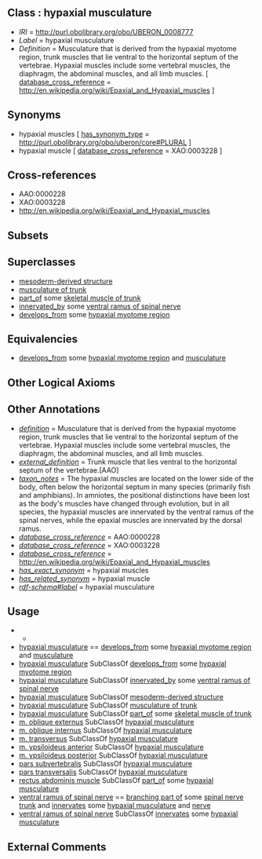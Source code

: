 
## Class : hypaxial musculature

 * *IRI* = http://purl.obolibrary.org/obo/UBERON_0008777
 * *Label* = hypaxial musculature
 * *Definition* = Musculature that is derived from the hypaxial myotome region, trunk muscles that lie ventral to the horizontal septum of the vertebrae. Hypaxial muscles include some vertebral muscles, the diaphragm, the abdominal muscles, and all limb muscles. [ [database_cross_reference](../../ef/oboInOwl#hasDbXref.md) = http://en.wikipedia.org/wiki/Epaxial_and_Hypaxial_muscles ]

## Synonyms

 * hypaxial muscles [ [has_synonym_type](../../pe/oboInOwl#hasSynonymType.md) = http://purl.obolibrary.org/obo/uberon/core#PLURAL ]
 * hypaxial muscle [ [database_cross_reference](../../ef/oboInOwl#hasDbXref.md) = XAO:0003228 ]

## Cross-references

 * AAO:0000228
 * XAO:0003228
 * http://en.wikipedia.org/wiki/Epaxial_and_Hypaxial_muscles

## Subsets


## Superclasses

 * [mesoderm-derived structure](../../UBERON/20/UBERON_0004120.md)
 * [musculature of trunk](../../UBERON/79/UBERON_0004479.md)
 * [part_of](../../BFO/50/BFO_0000050.md) some [skeletal muscle of trunk](../../UBERON/74/UBERON_0001774.md)
 * [innervated_by](../../RO/05/RO_0002005.md) some [ventral ramus of spinal nerve](../../UBERON/38/UBERON_0006838.md)
 * [develops_from](../../RO/02/RO_0002202.md) some [hypaxial myotome region](../../UBERON/95/UBERON_0003895.md)

## Equivalencies

 * [develops_from](../../RO/02/RO_0002202.md) some [hypaxial myotome region](../../UBERON/95/UBERON_0003895.md) and [musculature](../../UBERON/15/UBERON_0001015.md)

## Other Logical Axioms


## Other Annotations

 * *[definition](../../IAO/15/IAO_0000115.md)* = Musculature that is derived from the hypaxial myotome region, trunk muscles that lie ventral to the horizontal septum of the vertebrae. Hypaxial muscles include some vertebral muscles, the diaphragm, the abdominal muscles, and all limb muscles.
 * *[external_definition](../../UBPROP/01/UBPROP_0000001.md)* = Trunk muscle that lies ventral to the horizontal septum of the vertebrae.[AAO]
 * *[taxon_notes](../../UBPROP/08/UBPROP_0000008.md)* = The hypaxial muscles are located on the lower side of the body, often below the horizontal septum in many species (primarily fish and amphibians). In amniotes, the positional distinctions have been lost as the body's muscles have changed through evolution, but in all species, the hypaxial muscles are innervated by the ventral ramus of the spinal nerves, while the epaxial muscles are innervated by the dorsal ramus.
 * *[database_cross_reference](../../ef/oboInOwl#hasDbXref.md)* = AAO:0000228
 * *[database_cross_reference](../../ef/oboInOwl#hasDbXref.md)* = XAO:0003228
 * *[database_cross_reference](../../ef/oboInOwl#hasDbXref.md)* = http://en.wikipedia.org/wiki/Epaxial_and_Hypaxial_muscles
 * *[has_exact_synonym](../../ym/oboInOwl#hasExactSynonym.md)* = hypaxial muscles
 * *[has_related_synonym](../../ym/oboInOwl#hasRelatedSynonym.md)* = hypaxial muscle
 * *[rdf-schema#label](../../el/rdf-schema#label.md)* = hypaxial musculature

## Usage

 * -
 * [hypaxial musculature](../../UBERON/77/UBERON_0008777.md) == [develops_from](../../RO/02/RO_0002202.md) some [hypaxial myotome region](../../UBERON/95/UBERON_0003895.md) and [musculature](../../UBERON/15/UBERON_0001015.md)
 * [hypaxial musculature](../../UBERON/77/UBERON_0008777.md) SubClassOf [develops_from](../../RO/02/RO_0002202.md) some [hypaxial myotome region](../../UBERON/95/UBERON_0003895.md)
 * [hypaxial musculature](../../UBERON/77/UBERON_0008777.md) SubClassOf [innervated_by](../../RO/05/RO_0002005.md) some [ventral ramus of spinal nerve](../../UBERON/38/UBERON_0006838.md)
 * [hypaxial musculature](../../UBERON/77/UBERON_0008777.md) SubClassOf [mesoderm-derived structure](../../UBERON/20/UBERON_0004120.md)
 * [hypaxial musculature](../../UBERON/77/UBERON_0008777.md) SubClassOf [musculature of trunk](../../UBERON/79/UBERON_0004479.md)
 * [hypaxial musculature](../../UBERON/77/UBERON_0008777.md) SubClassOf [part_of](../../BFO/50/BFO_0000050.md) some [skeletal muscle of trunk](../../UBERON/74/UBERON_0001774.md)
 * [m. oblique externus](../../UBERON/83/UBERON_3010783.md) SubClassOf [hypaxial musculature](../../UBERON/77/UBERON_0008777.md)
 * [m. oblique internus](../../UBERON/84/UBERON_3010784.md) SubClassOf [hypaxial musculature](../../UBERON/77/UBERON_0008777.md)
 * [m. transversus](../../UBERON/85/UBERON_3010785.md) SubClassOf [hypaxial musculature](../../UBERON/77/UBERON_0008777.md)
 * [m. ypsiloideus anterior](../../UBERON/93/UBERON_3010793.md) SubClassOf [hypaxial musculature](../../UBERON/77/UBERON_0008777.md)
 * [m. ypsiloideus posterior](../../UBERON/97/UBERON_3010797.md) SubClassOf [hypaxial musculature](../../UBERON/77/UBERON_0008777.md)
 * [pars subvertebralis](../../UBERON/86/UBERON_3010786.md) SubClassOf [hypaxial musculature](../../UBERON/77/UBERON_0008777.md)
 * [pars transversalis](../../UBERON/87/UBERON_3010787.md) SubClassOf [hypaxial musculature](../../UBERON/77/UBERON_0008777.md)
 * [rectus abdominis muscle](../../UBERON/82/UBERON_0002382.md) SubClassOf [part_of](../../BFO/50/BFO_0000050.md) some [hypaxial musculature](../../UBERON/77/UBERON_0008777.md)
 * [ventral ramus of spinal nerve](../../UBERON/38/UBERON_0006838.md) == [branching part of](../../RO/80/RO_0002380.md) some [spinal nerve trunk](../../UBERON/76/UBERON_0005476.md) and [innervates](../../RO/34/RO_0002134.md) some [hypaxial musculature](../../UBERON/77/UBERON_0008777.md) and [nerve](../../UBERON/21/UBERON_0001021.md)
 * [ventral ramus of spinal nerve](../../UBERON/38/UBERON_0006838.md) SubClassOf [innervates](../../RO/34/RO_0002134.md) some [hypaxial musculature](../../UBERON/77/UBERON_0008777.md)

## External Comments

